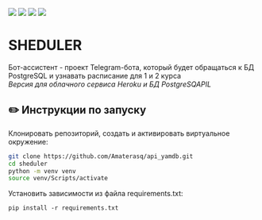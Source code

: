 ![](https://img.shields.io/badge/Python-3.7.5-green) 
![](https://img.shields.io/badge/Telegram-xx-blue) 
![](https://img.shields.io/badge/Heroku-zz-red) 
![](https://img.shields.io/badge/PostgreSql-00-grey) 


# SHEDULER
Бот-ассистент - проект Telegram-бота, который будет обращаться к  БД PostgreSQL и узнавать расписание для 1 и 2 курса  
_Версия для облачного сервиса Heroku и БД PostgreSQAPIL_

## :pencil2: Инструкции по запуску

Клонировать репозиторий, создать и активировать виртуальное окружение:

```sh
git clone https://github.com/Amaterasq/api_yamdb.git
cd sheduler
python -m venv venv
source venv/Scripts/activate
```

Установить зависимости из файла requirements.txt:
```
pip install -r requirements.txt
```
